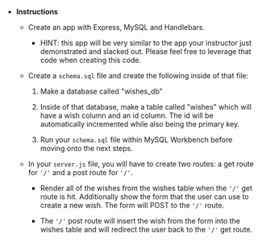 * **Instructions**

  * Create an app with Express, MySQL and Handlebars.

    * HINT: this app will be very similar to the app your instructor just demonstrated and slacked out. Please feel free to leverage that code when creating this code.

  * Create a `schema.sql` file and create the following inside of that file:

    1. Make a database called "wishes_db"

    2. Inside of that database, make a table called "wishes" which will have a wish column and an id column. The id will be automatically incremented while also being the primary key.

    3. Run your `schema.sql` file within MySQL Workbench before moving onto the next steps.

  * In your `server.js` file, you will have to create two routes: a get route for `'/'` and a post route for `'/'`.

    * Render all of the wishes from the wishes table when the `'/'` get route is hit. Additionally show the form that the user can use to create a new wish. The form will POST to the `'/'` route.

    * The `'/'` post route will insert the wish from the form into the wishes table and will redirect the user back to the `'/'` get route.


